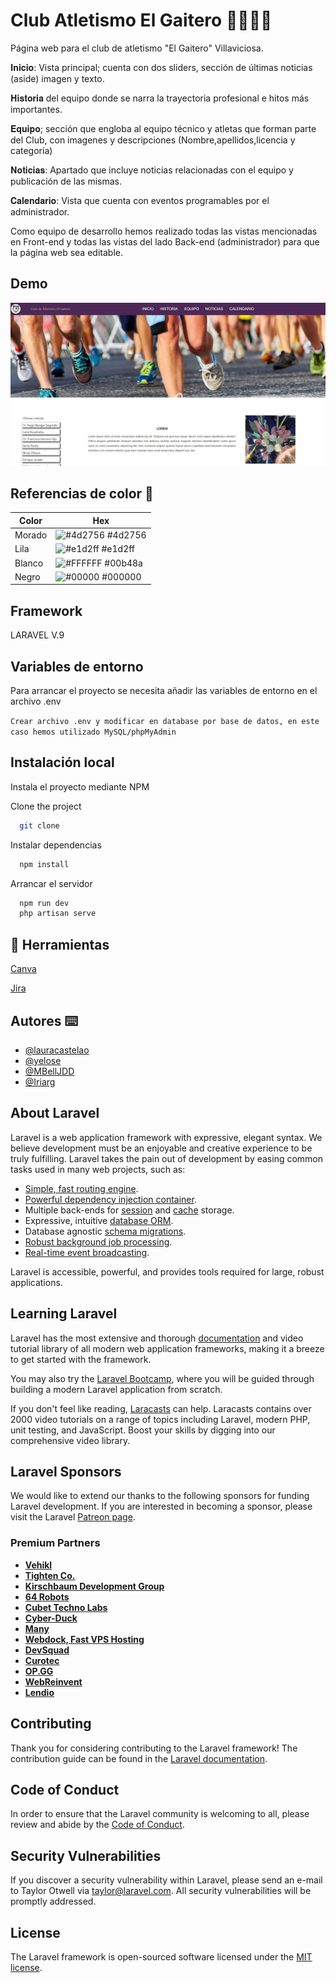 
# Club Atletismo El Gaitero 🏃‍♂️🏃‍♀️


Página web para el club de atletismo "El Gaitero" Villaviciosa. 

𝐈𝐧𝐢𝐜𝐢𝐨: Vista principal; cuenta con dos sliders, sección de últimas noticias (aside) imagen y texto.

𝐇𝐢𝐬𝐭𝐨𝐫𝐢𝐚 del equipo donde se narra la trayectoria profesional e hitos más importantes.

𝐄𝐪𝐮𝐢𝐩𝐨; sección que engloba al equipo técnico y atletas que forman parte del Club, con imagenes y descripciones (Nombre,apellidos,licencia y categoría)

𝐍𝐨𝐭𝐢𝐜𝐢𝐚𝐬: Apartado que incluye noticias relacionadas con el equipo y publicación de las mismas.

𝐂𝐚𝐥𝐞𝐧𝐝𝐚𝐫𝐢𝐨: Vista que cuenta con eventos programables por el administrador.


Como equipo de desarrollo hemos realizado todas las vistas mencionadas en Front-end y todas las vistas del lado Back-end (administrador) para que la página web sea  editable.
## Demo

![App Screenshot](https://github.com/lauracastelao/image/blob/main/ClubGaitero.jpg?raw=true)





## Referencias de color 🎨


| Color             | Hex                                                                |
| ----------------- | ------------------------------------------------------------------ |
| Morado | ![#4d2756](https://via.placeholder.com/10/4d2745?text=+) #4d2756|
| Lila | ![#e1d2ff](https://via.placeholder.com/10/e1d2ff?text=+) #e1d2ff |
| Blanco | ![#FFFFFF](https://via.placeholder.com/10/ffffff?text=+) #00b48a |
| Negro| ![#00000](https://via.placeholder.com/10/000000?text=+) #000000|



## Framework

LARAVEL V.9


    
## Variables de entorno


Para arrancar el proyecto se necesita añadir las variables de entorno en el archivo .env

`Crear archivo .env y modificar en database por base de datos, en este caso hemos utilizado MySQL/phpMyAdmin`




## Instalación local

Instala el proyecto mediante NPM

Clone the project

```bash
  git clone 
```



Instalar dependencias

```bash
  npm install
```

Arrancar el servidor

```bash
  npm run dev
  php artisan serve
```


## 🔗 Herramientas 

[Canva]("https://www.canva.com/")

[Jira]("https://www.atlassian.com/es/software/jira")


## Autores ⌨️

- [@lauracastelao](https://github.com/lauracastelao)
- [@yelose](https://github.com/Yelose)
- [@MBellJDD](https://github.com/MBellJDD)
- [@Iriarg](https://github.com/Iriarg)





## About Laravel

Laravel is a web application framework with expressive, elegant syntax. We believe development must be an enjoyable and creative experience to be truly fulfilling. Laravel takes the pain out of development by easing common tasks used in many web projects, such as:

- [Simple, fast routing engine](https://laravel.com/docs/routing).
- [Powerful dependency injection container](https://laravel.com/docs/container).
- Multiple back-ends for [session](https://laravel.com/docs/session) and [cache](https://laravel.com/docs/cache) storage.
- Expressive, intuitive [database ORM](https://laravel.com/docs/eloquent).
- Database agnostic [schema migrations](https://laravel.com/docs/migrations).
- [Robust background job processing](https://laravel.com/docs/queues).
- [Real-time event broadcasting](https://laravel.com/docs/broadcasting).

Laravel is accessible, powerful, and provides tools required for large, robust applications.

## Learning Laravel

Laravel has the most extensive and thorough [documentation](https://laravel.com/docs) and video tutorial library of all modern web application frameworks, making it a breeze to get started with the framework.

You may also try the [Laravel Bootcamp](https://bootcamp.laravel.com), where you will be guided through building a modern Laravel application from scratch.

If you don't feel like reading, [Laracasts](https://laracasts.com) can help. Laracasts contains over 2000 video tutorials on a range of topics including Laravel, modern PHP, unit testing, and JavaScript. Boost your skills by digging into our comprehensive video library.

## Laravel Sponsors

We would like to extend our thanks to the following sponsors for funding Laravel development. If you are interested in becoming a sponsor, please visit the Laravel [Patreon page](https://patreon.com/taylorotwell).

### Premium Partners

- **[Vehikl](https://vehikl.com/)**
- **[Tighten Co.](https://tighten.co)**
- **[Kirschbaum Development Group](https://kirschbaumdevelopment.com)**
- **[64 Robots](https://64robots.com)**
- **[Cubet Techno Labs](https://cubettech.com)**
- **[Cyber-Duck](https://cyber-duck.co.uk)**
- **[Many](https://www.many.co.uk)**
- **[Webdock, Fast VPS Hosting](https://www.webdock.io/en)**
- **[DevSquad](https://devsquad.com)**
- **[Curotec](https://www.curotec.com/services/technologies/laravel/)**
- **[OP.GG](https://op.gg)**
- **[WebReinvent](https://webreinvent.com/?utm_source=laravel&utm_medium=github&utm_campaign=patreon-sponsors)**
- **[Lendio](https://lendio.com)**

## Contributing

Thank you for considering contributing to the Laravel framework! The contribution guide can be found in the [Laravel documentation](https://laravel.com/docs/contributions).

## Code of Conduct

In order to ensure that the Laravel community is welcoming to all, please review and abide by the [Code of Conduct](https://laravel.com/docs/contributions#code-of-conduct).

## Security Vulnerabilities

If you discover a security vulnerability within Laravel, please send an e-mail to Taylor Otwell via [taylor@laravel.com](mailto:taylor@laravel.com). All security vulnerabilities will be promptly addressed.

## License

The Laravel framework is open-sourced software licensed under the [MIT license](https://opensource.org/licenses/MIT).
